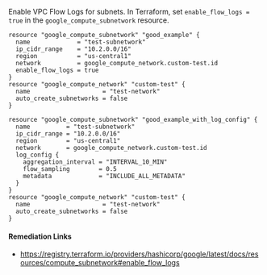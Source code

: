 
Enable VPC Flow Logs for subnets. In Terraform, set `enable_flow_logs = true` in the `google_compute_subnetwork` resource.


```hcl
resource "google_compute_subnetwork" "good_example" {
  name             = "test-subnetwork"
  ip_cidr_range    = "10.2.0.0/16"
  region           = "us-central1"
  network          = google_compute_network.custom-test.id
  enable_flow_logs = true
}
resource "google_compute_network" "custom-test" {
  name                    = "test-network"
  auto_create_subnetworks = false
}
```
```hcl
resource "google_compute_subnetwork" "good_example_with_log_config" {
  name          = "test-subnetwork"
  ip_cidr_range = "10.2.0.0/16"
  region        = "us-central1"
  network       = google_compute_network.custom-test.id
  log_config {
    aggregation_interval = "INTERVAL_10_MIN"
    flow_sampling        = 0.5
    metadata             = "INCLUDE_ALL_METADATA"
  }
}
resource "google_compute_network" "custom-test" {
  name                    = "test-network"
  auto_create_subnetworks = false
}
```

#### Remediation Links
 - https://registry.terraform.io/providers/hashicorp/google/latest/docs/resources/compute_subnetwork#enable_flow_logs

